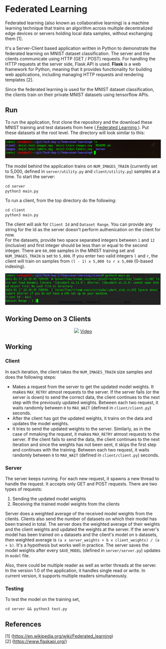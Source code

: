 # Federated Learning
Federated learning (also known as collaborative learning) is a machine learning technique that trains an algorithm across multiple decentralized edge devices or servers holding local data samples, without exchanging them [1].

It's a Server-Client based application written in Python to demonstrate the federated learning on MNIST dataset classification. The server and the clients
communicate using HTTP (GET / POST) requests. For handling the HTTP requests at the server side, Flask API is used. <b> Flask </b> is a web framework for Python, meaning that it provides functionality for building web applications, including managing HTTP requests and rendering templates [2]. 

Since the federated learning is used for the MNIST dataset classification, the clients train on their private MNIST datasets using tensorflow APIs.

## Run
To run the application, first clone the repository and the download these MNIST training and test datasets from here (<a href="https://drive.google.com/drive/folders/12ri3Qo6XYj8eyaeRPp6rscnsfsZ7JwFi?usp=sharing"> Federated Learning </a>). Put these datasets at the root level. The directory will look similar to this:

<p align="center">
  <img src="https://github.com/iamrakesh28/federated-learning/blob/master/images/fed-learn-dir.png">
  </br>
</p>

The model behind the application trains on `NUM_IMAGES_TRAIN` (currently set to 5,000, defined in `server/utility.py` and `client/utility.py`) samples at a time.
To start the server:
```
cd server
python3 main.py
```

To run a client, from the top directory do the following:
```
cd client
python3 main.py
```
The client will ask for `Client Id` and `Dataset Range`. You can provide any string for the Id as the server doesn't perform authenication on the client for now. </br>
For the datasets, provide two space separated integers between `1` and `12` (inclusive) and first integer should be less than or equal to the second integer. There are `60,000` samples in the MNIST training set and `NUM_IMAGES_TRAIN` is set to `5,000`. If you enter two valid integers `l` and `r`, the client will train on samples from `(l - 1) x 5,000 to r x 5,000` (0-based indexing).

<p align="center">
  <img src="https://github.com/iamrakesh28/federated-learning/blob/master/images/fed-learn-client.png">
  </br>
</p>

## Working Demo on 3 Clients
<p align="center">
  <img src="https://github.com/iamrakesh28/federated-learning/blob/master/images/federated-v1.gif">
  <a href=https://drive.google.com/file/d/12NgnlLGUwOsIooBpNUwluTVKVH2QfhA6/view?usp=sharing> Video </a>
  </br>
</p>

## Working
### Client
In each iteration, the client takes the `NUM_IMAGES_TRAIN` size samples and does the following steps:
* Makes a request from the server to get the updated model weights. It makes `MAX_RETRY` atmost requests to the server. If the server fails (or the server is down) to send the correct data, the client continues to the next step with the previously updated weights. Between each two request, it waits randomly between `0` to `MAX_WAIT` (defined in `client/client.py`) seconds.
* After the client has got the updated weights, it trains on the data and updates the model weights.
* It tries to send the updated weights to the server. Similarly, as in the case of mmaking the request, it makes `MAX_RETRY` atmost requests to the server. If the client fails to send the data, the client continues to the next iteration and since the weights has not been sent, it skips the first step and continues with the training. Between each two request, it waits randomly between `0` to `MAX_WAIT` (defined in `client/client.py`) seconds.

### Server
The server keeps running. For each new request, it spawns a new thread to handle the request. It accepts only GET and POST requests. There are two types of requests:
1. Sending the updated model weights
2. Receiving the trained model weights from the clients

Server does a weighted average of the received model weights from the clients. Clients also send the number of datasets on which their model has been trained in total. The server does the weighted average of their weights and the client weights and updated the weights at the server. If the server's model has been trained on `a` datasets and the client's model on `b` datasets, then weighted average is `(a x server_weights + b x client_weights) / (a + b)`. It's a hypothesis but works well in practice. The server saves the model weights after every `SAVE_MODEL` (defined in `server/server.py`) updates in `model` file.

Also, there could be multiple reader as well as writer threads at the server. In the version 1.0 of the application, it handles single read or write. In current version, it supports multiple readers simultaneously. 

### Testing
To test the model on the training set,
```
cd server && python3 test.py
```

## References
[1] (https://en.wikipedia.org/wiki/Federated_learning) </br>
[2] (https://www.flaskapi.org/)

